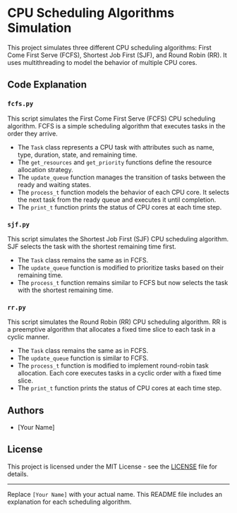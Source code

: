 # CPU Scheduling Algorithms Simulation

This project simulates three different CPU scheduling algorithms: First Come First Serve (FCFS), Shortest Job First (SJF), and Round Robin (RR). It uses multithreading to model the behavior of multiple CPU cores.

## Code Explanation

### `fcfs.py`

This script simulates the First Come First Serve (FCFS) CPU scheduling algorithm. FCFS is a simple scheduling algorithm that executes tasks in the order they arrive.

- The `Task` class represents a CPU task with attributes such as name, type, duration, state, and remaining time.
- The `get_resources` and `get_priority` functions define the resource allocation strategy.
- The `update_queue` function manages the transition of tasks between the ready and waiting states.
- The `process_t` function models the behavior of each CPU core. It selects the next task from the ready queue and executes it until completion.
- The `print_t` function prints the status of CPU cores at each time step.

### `sjf.py`

This script simulates the Shortest Job First (SJF) CPU scheduling algorithm. SJF selects the task with the shortest remaining time first.

- The `Task` class remains the same as in FCFS.
- The `update_queue` function is modified to prioritize tasks based on their remaining time.
- The `process_t` function remains similar to FCFS but now selects the task with the shortest remaining time.

### `rr.py`

This script simulates the Round Robin (RR) CPU scheduling algorithm. RR is a preemptive algorithm that allocates a fixed time slice to each task in a cyclic manner.

- The `Task` class remains the same as in FCFS.
- The `update_queue` function is similar to FCFS.
- The `process_t` function is modified to implement round-robin task allocation. Each core executes tasks in a cyclic order with a fixed time slice.
- The `print_t` function prints the status of CPU cores at each time step.

## Authors

- [Your Name]

## License

This project is licensed under the MIT License - see the [LICENSE](LICENSE) file for details.

---
Replace `[Your Name]` with your actual name. This README file includes an explanation for each scheduling algorithm.
